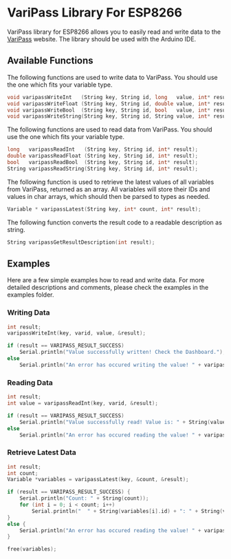 # VariPass Library For ESP8266
VariPass library for ESP8266 allows you to easily read and write data to the [VariPass](https://varipass.org) website. The library should be used with the Arduino IDE.

## Available Functions
The following functions are used to write data to VariPass. You should use the one which fits your variable type.
```cpp
void varipassWriteInt   (String key, String id, long   value, int* result);
void varipassWriteFloat (String key, String id, double value, int* result, char decimals);
void varipassWriteBool  (String key, String id, bool   value, int* result);
void varipassWriteString(String key, String id, String value, int* result);
```

The following functions are used to read data from VariPass. You should use the one which fits your variable type.
```cpp
long   varipassReadInt   (String key, String id, int* result);
double varipassReadFloat (String key, String id, int* result);
bool   varipassReadBool  (String key, String id, int* result);
String varipassReadString(String key, String id, int* result);
```

The following function is used to retrieve the latest values of all variables from VariPass, returned as an array. All variables will store their IDs and values in char arrays, which should then be parsed to types as needed.
```cpp
Variable * varipassLatest(String key, int* count, int* result);
```

The following function converts the result code to a readable description as string.
```cpp
String varipassGetResultDescription(int result);
```

## Examples
Here are a few simple examples how to read and write data. For more detailed descriptions and comments, please check the examples in the examples folder.

### Writing Data
```cpp
int result;
varipassWriteInt(key, varid, value, &result);

if (result == VARIPASS_RESULT_SUCCESS)
    Serial.println("Value successfully written! Check the Dashboard.");
else
    Serial.println("An error has occured writing the value! " + varipassGetResultDescription(result));
```

### Reading Data
```cpp
int result;
int value = varipassReadInt(key, varid, &result);

if (result == VARIPASS_RESULT_SUCCESS)
    Serial.println("Value successfully read! Value is: " + String(value));
else
    Serial.println("An error has occured reading the value! " + varipassGetResultDescription(result));
```

### Retrieve Latest Data
```cpp
int result;
int count;
Variable *variables = varipassLatest(key, &count, &result);

if (result == VARIPASS_RESULT_SUCCESS) {
    Serial.println("Count: " + String(count));
    for (int i = 0; i < count; i++)
        Serial.println("  " + String(variables[i].id) + ": " + String(variables[i].value));
}
else {
    Serial.println("An error has occured reading the value! " + varipassGetResultDescription(result));
}

free(variables);
```